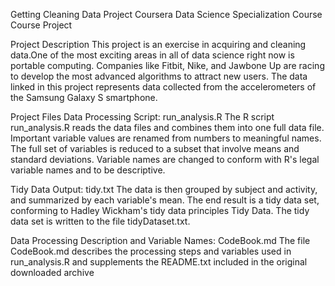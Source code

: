 Getting Cleaning Data Project
Coursera Data Science Specialization Course 
Course Project

Project Description
This project is an exercise in acquiring and cleaning data.One of the most exciting areas in all of data science right now is portable computing. Companies like Fitbit, Nike, and Jawbone Up are racing to develop the most advanced algorithms to attract new users. The data linked in this project represents data collected from the accelerometers of the Samsung Galaxy S smartphone.

Project Files
Data Processing Script: run_analysis.R
The R script run_analysis.R reads the data files and combines them into one full data file. Important variable values are renamed from numbers to meaningful names. The full set of variables is reduced to a subset that involve means and standard deviations. Variable names are changed to conform with R's legal variable names and to be descriptive.

Tidy Data Output: tidy.txt
The data is then grouped by subject and activity, and summarized by each variable's mean. The end result is a tidy data set, conforming to Hadley Wickham's tidy data principles Tidy Data. The tidy data set is written to the file tidyDataset.txt.

Data Processing Description and Variable Names: CodeBook.md
The file CodeBook.md describes the processing steps and variables used in run_analysis.R and supplements the README.txt included in the original downloaded archive